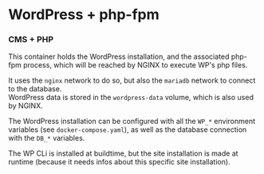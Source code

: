 # WordPress + php-fpm

### CMS + PHP

This container holds the WordPress installation, and the associated php-fpm process, which will be reached by NGINX to execute WP's php files.

It uses the `nginx` network to do so, but also the `mariadb` network to connect to the database.  
WordPress data is stored in the `wordpress-data` volume, which is also used by NGINX.

The WordPress installation can be configured with all the `WP_*` environment variables (see `docker-compose.yaml`), as well as the database connection with the `DB_*` variables.

The WP CLi is installed at buildtime, but the site installation is made at runtime (because it needs infos about this specific site installation).
